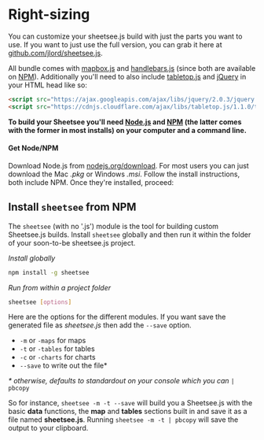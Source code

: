 # Right-sizing

You can customize your sheetsee.js build with just the parts you want to use. If you want to just use the full version, you can grab it here at [github.com/jlord/sheetsee.js](https://github.com/jlord/sheetsee.js/blob/master/js/sheetsee.js).

All bundle comes with [mapbox.js]() and [handlebars.js]() (since both are available on [NPM](http://www.npmjs.org)). Additionally you'll need to also include [tabletop.js](https://github.com/jsoma/tabletop) and [jQuery](http://www.jquery.com) in your HTML head like so:

```HTML
<script src="https://ajax.googleapis.com/ajax/libs/jquery/2.0.3/jquery.min.js"></script>
<script src="https://cdnjs.cloudflare.com/ajax/libs/tabletop.js/1.1.0/tabletop.min.js"></script>
```

**To build your Sheetsee you'll need [Node.js](http://www.nodejs.org) and [NPM](http://www.npmjs.org) (the latter comes with the former in most installs) on your computer and a command line.**

#### Get Node/NPM

Download Node.js from [nodejs.org/download](http://nodejs.org/download). For most users you can just download the Mac _.pkg_ or Windows _.msi_. Follow the install instructions, both include NPM. Once they're installed, proceed:

## Install `sheetsee` from NPM
The `sheetsee` (with no '.js') module is the tool for building custom Sheetsee.js builds. Install `sheetsee` globally and then run it within the folder of your soon-to-be sheetsee.js project.

_Install globally_

```bash
npm install -g sheetsee
```

_Run from within a project folder_

```bash
sheetsee [options]
```

Here are the options for the different modules. If you want save the generated file as _sheetsee.js_ then add the `--save` option.

- `-m` or `-maps` for maps
- `-t` or `-tables` for tables
- `-c` or `-charts` for charts
- `--save` to write out the file*

_* otherwise, defaults to standardout on your console which you can_ `| pbcopy`

So for instance, `sheetsee -m -t --save` will build you a Sheetsee.js with the basic **data** functions, the **map** and **tables** sections built in and save it as a file named **sheetsee.js**. Running `sheetsee -m -t | pbcopy` will save the output to your clipboard.
